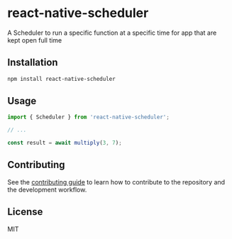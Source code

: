 # react-native-scheduler

A Scheduler to run a specific function at a specific time for app that are kept open full time

## Installation

```sh
npm install react-native-scheduler
```

## Usage

```js
import { Scheduler } from 'react-native-scheduler';

// ...

const result = await multiply(3, 7);
```

## Contributing

See the [contributing guide](CONTRIBUTING.md) to learn how to contribute to the repository and the development workflow.

## License

MIT